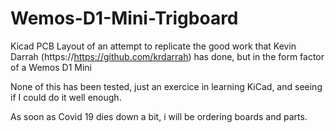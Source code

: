 # Wemos-D1-Mini-Trigboard

Kicad PCB Layout of an attempt to replicate the good work that Kevin Darrah (https://https://github.com/krdarrah) has done, but in the form factor of a Wemos D1 Mini

None of this has been tested, just an exercice in learning KiCad, and seeing if I could do it well enough.

As soon as Covid 19 dies down a bit, i will be ordering boards and parts.
